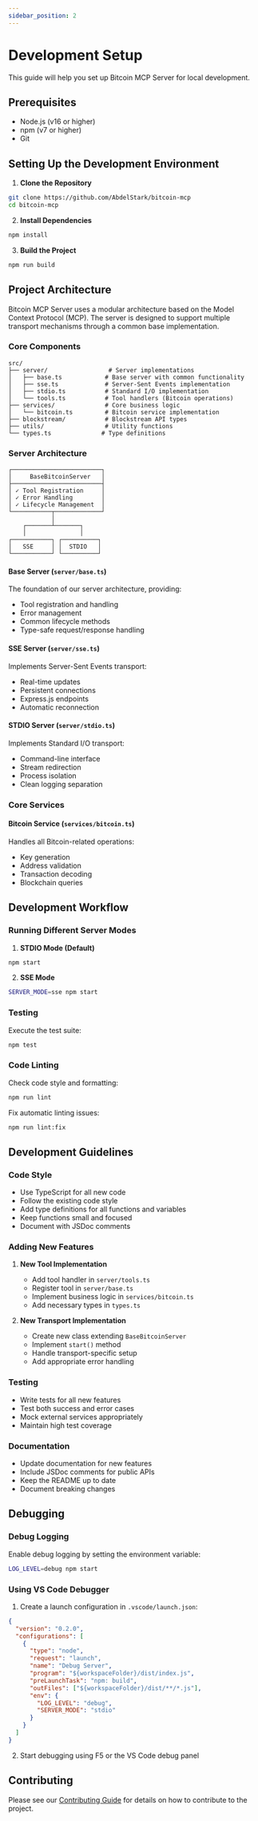 ```yaml
---
sidebar_position: 2
---
```


# Development Setup

This guide will help you set up Bitcoin MCP Server for local development.

## Prerequisites

- Node.js (v16 or higher)
- npm (v7 or higher)
- Git

## Setting Up the Development Environment

1. **Clone the Repository**

```bash
git clone https://github.com/AbdelStark/bitcoin-mcp
cd bitcoin-mcp
```

2. **Install Dependencies**

```bash
npm install
```

3. **Build the Project**

```bash
npm run build
```

## Project Architecture

Bitcoin MCP Server uses a modular architecture based on the Model Context Protocol (MCP). The server is designed to support multiple transport mechanisms through a common base implementation.

### Core Components

```
src/
├── server/                 # Server implementations
│   ├── base.ts            # Base server with common functionality
│   ├── sse.ts             # Server-Sent Events implementation
│   ├── stdio.ts           # Standard I/O implementation
│   └── tools.ts           # Tool handlers (Bitcoin operations)
├── services/              # Core business logic
│   └── bitcoin.ts         # Bitcoin service implementation
├── blockstream/           # Blockstream API types
├── utils/                 # Utility functions
└── types.ts              # Type definitions
```

### Server Architecture

```
┌─────────────────────────┐
│     BaseBitcoinServer   │
├─────────────────────────┤
│ ✓ Tool Registration     │
│ ✓ Error Handling        │
│ ✓ Lifecycle Management  │
└───────────┬─────────────┘
            │
    ┌───────┴───────┐
    │               │
┌───────────┐ ┌──────────┐
│   SSE     │ │  STDIO   │
└───────────┘ └──────────┘
```

#### Base Server (`server/base.ts`)

The foundation of our server architecture, providing:

- Tool registration and handling
- Error management
- Common lifecycle methods
- Type-safe request/response handling

#### SSE Server (`server/sse.ts`)

Implements Server-Sent Events transport:

- Real-time updates
- Persistent connections
- Express.js endpoints
- Automatic reconnection

#### STDIO Server (`server/stdio.ts`)

Implements Standard I/O transport:

- Command-line interface
- Stream redirection
- Process isolation
- Clean logging separation

### Core Services

#### Bitcoin Service (`services/bitcoin.ts`)

Handles all Bitcoin-related operations:

- Key generation
- Address validation
- Transaction decoding
- Blockchain queries

## Development Workflow

### Running Different Server Modes

1. **STDIO Mode (Default)**

```bash
npm start
```

2. **SSE Mode**

```bash
SERVER_MODE=sse npm start
```

### Testing

Execute the test suite:

```bash
npm test
```

### Code Linting

Check code style and formatting:

```bash
npm run lint
```

Fix automatic linting issues:

```bash
npm run lint:fix
```

## Development Guidelines

### Code Style

- Use TypeScript for all new code
- Follow the existing code style
- Add type definitions for all functions and variables
- Keep functions small and focused
- Document with JSDoc comments

### Adding New Features

1. **New Tool Implementation**

   - Add tool handler in `server/tools.ts`
   - Register tool in `server/base.ts`
   - Implement business logic in `services/bitcoin.ts`
   - Add necessary types in `types.ts`

2. **New Transport Implementation**
   - Create new class extending `BaseBitcoinServer`
   - Implement `start()` method
   - Handle transport-specific setup
   - Add appropriate error handling

### Testing

- Write tests for all new features
- Test both success and error cases
- Mock external services appropriately
- Maintain high test coverage

### Documentation

- Update documentation for new features
- Include JSDoc comments for public APIs
- Keep the README up to date
- Document breaking changes

## Debugging

### Debug Logging

Enable debug logging by setting the environment variable:

```bash
LOG_LEVEL=debug npm start
```

### Using VS Code Debugger

1. Create a launch configuration in `.vscode/launch.json`:

```json
{
  "version": "0.2.0",
  "configurations": [
    {
      "type": "node",
      "request": "launch",
      "name": "Debug Server",
      "program": "${workspaceFolder}/dist/index.js",
      "preLaunchTask": "npm: build",
      "outFiles": ["${workspaceFolder}/dist/**/*.js"],
      "env": {
        "LOG_LEVEL": "debug",
        "SERVER_MODE": "stdio"
      }
    }
  ]
}
```

2. Start debugging using F5 or the VS Code debug panel

## Contributing

Please see our [Contributing Guide](../contributing.md) for details on how to contribute to the project.
